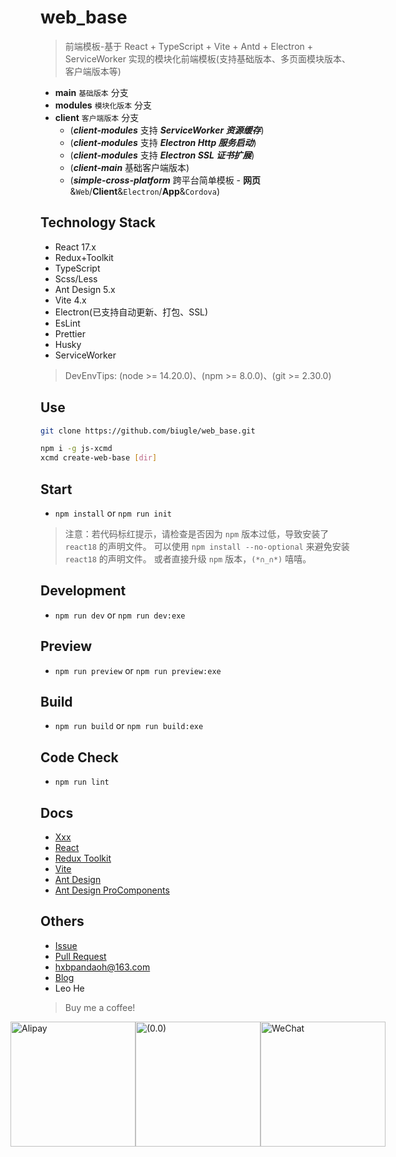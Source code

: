 # web_base

> 前端模板-基于 React + TypeScript + Vite + Antd + Electron + ServiceWorker 实现的模块化前端模板(支持基础版本、多页面模块版本、客户端版本等)

* **main** `基础版本` 分支
* **modules** `模块化版本` 分支
* **client** `客户端版本` 分支
  * (***client-modules*** 支持 ***ServiceWorker 资源缓存***)
  * (***client-modules*** 支持 ***Electron Http 服务启动***)
  * (***client-modules*** 支持 ***Electron SSL 证书扩展***)
  * (***client-main*** 基础客户端版本)
  * (***simple-cross-platform*** 跨平台简单模板 - **网页**&`Web`/**Client**&`Electron`/**App**&`Cordova`)

## Technology Stack

* React 17.x
* Redux+Toolkit
* TypeScript
* Scss/Less
* Ant Design 5.x
* Vite 4.x
* Electron(已支持自动更新、打包、SSL)
* EsLint
* Prettier
* Husky
* ServiceWorker

> DevEnvTips: (node >= 14.20.0)、(npm >= 8.0.0)、(git >= 2.30.0)

## Use

```bash
git clone https://github.com/biugle/web_base.git

npm i -g js-xcmd
xcmd create-web-base [dir]
```

## Start

* `npm install` or `npm run init`

> 注意：若代码标红提示，请检查是否因为 `npm` 版本过低，导致安装了 `react18` 的声明文件。
> 可以使用 `npm install --no-optional` 来避免安装 `react18` 的声明文件。
> 或者直接升级 `npm` 版本，`(*∩_∩*)` 嘻嘻。

## Development

* `npm run dev` or `npm run dev:exe`

## Preview

* `npm run preview` or `npm run preview:exe`

## Build

* `npm run build` or `npm run build:exe`

## Code Check

* `npm run lint`

## Docs

* [Xxx](https://pandaoh.github.io/js-xxx/html/)
* [React](https://reactjs.bootcss.com/)
* [Redux Toolkit](http://cn.redux.js.org/redux-toolkit/overview/)
* [Vite](https://vitejs.cn/guide/)
* [Ant Design](https://ant.design/components/overview-cn/)
* [Ant Design ProComponents](https://procomponents.ant.design/components/)

## Others

* [Issue](https://github.com/biugle/web_base/issues)
* [Pull Request](https://github.com/biugle/web_base/pulls)
* [hxbpandaoh@163.com](mailto:hxbpandaoh@163.com)
* [Blog](http://a.biugle.cn)
* Leo He

> Buy me a coffee!

<div style="display:flex;justify-content:center;align-items:center;">
  <img src="https://a.biugle.cn/images/alipay.png" style="width:200px;" alt="Alipay" title="Alipay" />
  <img src="https://a.biugle.cn/images/liuyan.gif" style="width:200px;" alt="(0.0)" title="(0.0)" />
  <img src="https://a.biugle.cn/images/wechatpay.png" style="width:200px;" alt="WeChat" title="WeChat" />
</div>
